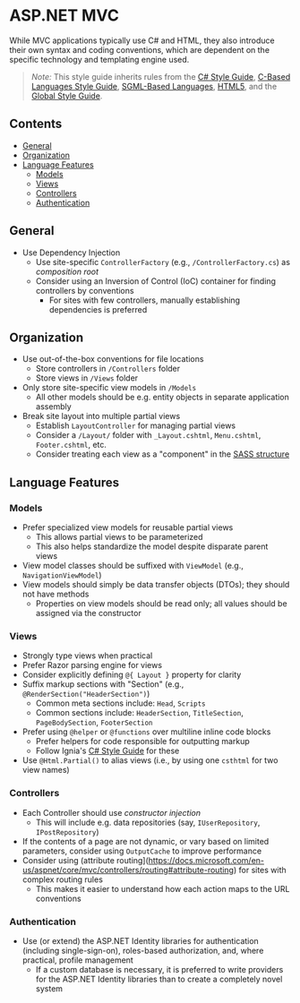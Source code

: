 # ASP.NET MVC

While MVC  applications typically use C# and HTML, they also introduce their own syntax and coding conventions, which are dependent on the specific technology and templating engine used.

> *Note:* This style guide inherits rules from the [C# Style Guide](../C-Based%20Languages/C%23/), [C-Based Languages Style Guide](../C-Based%20Languages/), [SGML-Based Languages](../SGML-Based%20Languages/), [HTML5](../SGML-Based%20Languages/HTML5.md), and the [Global Style Guide](../README.md).

## Contents
- [General](#general)
- [Organization](#organization)
- [Language Features](#language-features)
  - [Models](#models)
  - [Views](#views)
  - [Controllers](#controllers)
  - [Authentication](#authentication)

<!--
## Contents
- [Identifiers](#identifiers)
- [Spacing](#spacing)
- [Formatting](#formatting)
- [Acknowledgments](#acknowledgments)

## Spacing

## Formatting
-->

## General
- Use Dependency Injection
  - Use site-specific `ControllerFactory` (e.g., `/ControllerFactory.cs`) as _composition root_
  - Consider using an Inversion of Control (IoC) container for finding controllers by conventions
    - For sites with few controllers, manually establishing dependencies is preferred

## Organization
- Use out-of-the-box conventions for file locations
  - Store controllers in `/Controllers` folder
  - Store views in `/Views` folder
- Only store site-specific view models in `/Models`
  - All other models should be e.g. entity objects in separate application assembly
- Break site layout into multiple partial views
  - Establish `LayoutController` for managing partial views
  - Consider a `/Layout/` folder with `_Layout.cshtml`, `Menu.cshtml`, `Footer.cshtml`, etc.
  - Consider treating each view as a "component" in the [SASS structure](https://github.com/Ignia/Sass-Structure)

## Language Features

### Models
- Prefer specialized view models for reusable partial views
  - This allows partial views to be parameterized
  - This also helps standardize the model despite disparate parent views
- View model classes should be suffixed with `ViewModel` (e.g., `NavigationViewModel`)
- View models should simply be data transfer objects (DTOs); they should not have methods
  - Properties on view models should be read only; all values should be assigned via the constructor

### Views
- Strongly type views when practical
- Prefer Razor parsing engine for views
- Consider explicitly defining `@{ Layout }` property for clarity
- Suffix markup sections with "Section" (e.g., `@RenderSection("HeaderSection")`)
  - Common meta sections include: `Head`, `Scripts`
  - Common sections include: `HeaderSection`, `TitleSection`, `PageBodySection`, `FooterSection`
- Prefer using `@helper` or `@functions` over multiline inline code blocks
  - Prefer helpers for code responsible for outputting markup
  - Follow Ignia's [C# Style Guide](../C-Based%20Languages/C%23/) for these
- Use `@Html.Partial()` to alias views (i.e., by using one `csthtml` for two view names)

### Controllers
- Each Controller should use _constructor injection_
  - This will include e.g. data repositories (say, `IUserRepository`, `IPostRepository`)
- If the contents of a page are not dynamic, or vary based on limited parameters, consider using `OutputCache` to improve performance
- Consider using (attribute routing](https://docs.microsoft.com/en-us/aspnet/core/mvc/controllers/routing#attribute-routing) for sites with complex routing rules
  - This makes it easier to understand how each action maps to the URL conventions

### Authentication
- Use (or extend) the ASP.NET Identity libraries for authentication (including single-sign-on), roles-based authorization, and, where practical, profile management
  - If a custom database is necessary, it is preferred to write providers for the ASP.NET Identity libraries than to create a completely novel system

<!--
- `OutputCache` should always use the `CacheProfile` unless the parameters are truly page specific
- Pages that are rarely accessed should not use output caching as it increases memory requirements
- For pages that vary by state variables (e.g., cookies, session, user profile properties, etc) use `VaryByCustom`
-->
